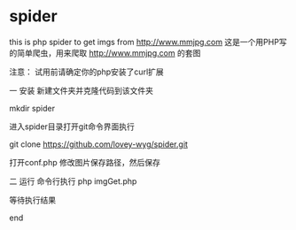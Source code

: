 # spider
this is php spider to get imgs from http://www.mmjpg.com
这是一个用PHP写的简单爬虫，用来爬取 http://www.mmjpg.com 的套图

注意：
试用前请确定你的php安装了curl扩展

一 安装
新建文件夹并克隆代码到该文件夹

mkdir spider

进入spider目录打开git命令界面执行

git clone https://github.com/lovey-wyg/spider.git

打开conf.php 修改图片保存路径，然后保存

二 运行
命令行执行 php imgGet.php

等待执行结果

end
